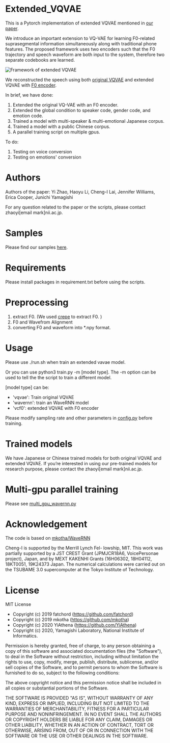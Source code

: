 # Extended_VQVAE
This is a Pytorch implementation of extended VQVAE mentioned in [our paper](https://arxiv.org/abs/2005.07884).

We introduce an important extension to VQ-VAE for learning F0-related suprasegmental information simultaneously along with traditional phone features. The proposed framework uses two encoders such that the F0 trajectory and speech waveform are both input to the system, therefore two separate codebooks are learned. 

![Framework of extended VQVAE](https://github.com/nii-yamagishilab/Extended_VQVAE/blob/master/framework.png?raw=true)

We reconstructed the speech using both [original VQVAE](https://arxiv.org/abs/1711.00937) and extended VQVAE with [F0 encoder](https://arxiv.org/abs/2005.07884). 

In brief, we have done:

1. Extended the original VQ-VAE with an F0 encoder.
2. Extended the global condition to speaker code, gender code, and emotion code. 
3. Trained a model with multi-speaker & multi-emotional Japanese corpus.
4. Trained a model with a public Chinese corpus.
5. A parallel training script on multiple gpus.

To do:
1. Testing on voice conversion
2. Testing on emotions' conversion

# Authors 
Authors of the paper: Yi Zhao,  Haoyu Li,  Cheng-I Lai, Jennifer Williams, Erica Cooper, Junichi Yamagishi

For any question related to the paper or the scripts, please contact zhaoyi[email mark]nii.ac.jp.

# Samples
Please find our samples [here](https://nii-yamagishilab.github.io/yi-demo/interspeech-2020/index.html).

# Requirements

Please install packages in requirement.txt before using the scripts.

# Preprocessing
1. extract F0. (We used [crepe](https://github.com/marl/crepe) to extract F0.  )
2. F0 and Wavefrom Alignment
3. converting F0 and waveform into *.npy format.


# Usage
Please use ./run.sh  when train an extended vavae model.

Or you can use python3 train.py -m [model type]. The -m option can be used to tell the the script to train a different model.

[model type] can be:
- 'vqvae': Train original VQVAE
- 'wavernn': train an WaveRNN model
- 'vcf0': extended VQVAE with F0 encoder

Please modify sampling rate and other parameters in [config.py](https://github.com/nii-yamagishilab/Extended_VQVAE/blob/master/config.py) before training.


# Trained models
We have Japanese or Chinese trained models for both original VQVAE and extended VQVAE. If you’re interested in using our pre-trained models for research purpose, please contact the zhaoyi[email mark]nii.ac.jp.

# Multi-gpu parallel training
Please see [multi_gpu_wavernn.py](https://github.com/nii-yamagishilab/Extended_VQVAE/blob/master/multi_gpu_wavernn.py)

# Acknowledgement

The code is based on [mkotha/WaveRNN](https://github.com/mkotha/WaveRNN)

Cheng-I is supported by the Merrill Lynch Fel- lowship, MIT. This work was partially supported by a JST CREST Grant (JPMJCR18A6, VoicePersonae project), Japan, and by MEXT KAKENHI Grants (16H06302, 18H04112, 18KT0051, 19K24373
Japan. The numerical calculations were carried out on the TSUBAME 3.0 supercomputer at the Tokyo Institute of Technology.

# License

MIT License
- Copyright (c) 2019 fatchord (https://github.com/fatchord)
- Copyright (c) 2019 mkotha (https://github.com/mkotha)
- Copyright (c) 2020 YiAthena (https://github.com/YiAthena)
- Copyright (c) 2020, Yamagishi Laboratory, National Institute of Informatics.

Permission is hereby granted, free of charge, to any person obtaining a copy
of this software and associated documentation files (the "Software"), to deal
in the Software without restriction, including without limitation the rights
to use, copy, modify, merge, publish, distribute, sublicense, and/or sell
copies of the Software, and to permit persons to whom the Software is
furnished to do so, subject to the following conditions:

The above copyright notice and this permission notice shall be included in all
copies or substantial portions of the Software.

THE SOFTWARE IS PROVIDED "AS IS", WITHOUT WARRANTY OF ANY KIND, EXPRESS OR
IMPLIED, INCLUDING BUT NOT LIMITED TO THE WARRANTIES OF MERCHANTABILITY,
FITNESS FOR A PARTICULAR PURPOSE AND NONINFRINGEMENT. IN NO EVENT SHALL THE
AUTHORS OR COPYRIGHT HOLDERS BE LIABLE FOR ANY CLAIM, DAMAGES OR OTHER
LIABILITY, WHETHER IN AN ACTION OF CONTRACT, TORT OR OTHERWISE, ARISING FROM,
OUT OF OR IN CONNECTION WITH THE SOFTWARE OR THE USE OR OTHER DEALINGS IN THE
SOFTWARE.
